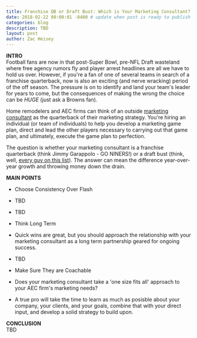 ```yaml
---
title: Franchise QB or Draft Bust: Which is Your Marketing Consultant?
date: 2018-02-22 00:00:01 -0400 # update when post is ready to publish
categories: blog
description: TBD
layout: post
author: Zac Heisey
---
```


**INTRO**  
Football fans are now in that post-Super Bowl, pre-NFL Draft wasteland where free agency rumors fly and player arrest headlines are all we have to hold us over. However, if you're a fan of one of several teams in search of a franchise quarterback, now is also an exciting (and nerve wracking) period of the off season. The pressure is on to identify and land your team's leader for years to come, but the consequences of making the wrong the choice can be _HUGE_ (just ask a Browns fan).

Home remodelers and AEC firms can think of an outside [marketing consultant](https://www.zac-heisey.com) as the quarterback of their marketing strategy. You're hiring an individual (or team of individuals) to help you develop a marketing game plan, direct and lead the other players necessary to carrying out that game plan, and ultimately, execute the game plan to perfection.

The question is whether your marketing consultant is a franchise quarterback (think Jimmy Garappolo - GO NINERS!) or a draft bust (think, well, [every guy on this list](http://bleacherreport.com/articles/1047730-50-biggest-quarterback-busts-in-nfl-draft-history)). The answer can mean the difference year-over-year growth and throwing money down the drain.

**MAIN POINTS**
- Choose Consistency Over Flash
 - TBD
 - TBD

- Think Long Term
 - Quick wins are great, but you should approach the relationship with your marketing consultant as a long term partnership geared for ongoing success.
 - TBD

- Make Sure They are Coachable
 - Does your marketing consultant take a 'one size fits all' approach to your AEC firm's marketing needs?
 - A true pro will take the time to learn as much as posisble about your company, your clients, and your goals, combine that with your direct input, and develop a solid strategy to build upon.

**CONCLUSION**  
TBD
